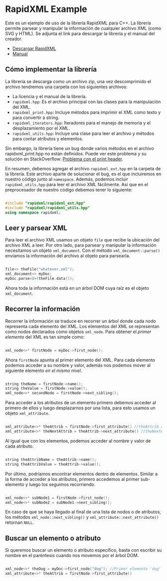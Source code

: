 # RapidXML Example 
Este es un ejemplo de uso de la librería RapidXML para C++. La librería permite parsear y manipular la información de cualquier archivo XML (como SVG y HTML). Se adjunta el link para descargar la librería y el manual del creador. 

- [Descargar RapidXML](https://sourceforge.net/projects/rapidxml/files/latest/download) 
- [Manual](http://rapidxml.sourceforge.net/manual.html)  

## Cómo implementar la librería 
La librería se descarga como un archivo zip, una vez descomprimido el archivo tendremos una carpeta con los siguientes archivos: 

- La licencia y el manual de la librería. 
- ```rapidxml.hpp```: Es el archivo principal con las clases para la manipulación del XML. 
- ```rapidxml_print.hpp```: Incluye métodos para imprimir el XML como texto y para convertir a string. 
- ```rapidxml_iterators.hpp```: Iteradores para el manejo de memoria y el desplazamiento por el XML. 
- ```rapidxml_utils.hpp```: Incluye una clase para leer el archivo y métodos para contar atributos y elementos. 

Sin embargo, la librería tiene un bug donde varios métodos en el archivo rapidxml\_print.hpp no están definidos. Puede ver este problema y su solución en StackOverflow: [Problema con el print header](https://stackoverflow.com/questions/14113923/rapidxml-print-header-has-undefined-methods). 

En resumen, debemos agregar el archivo ```rapidxml_ext.hpp``` en la carpeta de la librería. Este archivo aparte de solucionar el bug, es el que incluiremos en nuestro código junto al ```namespace```. Además, podemos incluir ```rapidxml_utils.hpp``` para leer el archivo XML fácilmente. Así que en el preprocesador de nuestro código debemos tener lo siguiente: 
```c++

#include "rapidxml/rapidxml_ext.hpp"
#include "rapidxml/rapidxml_utils.hpp"
using namespace rapidxml;

```
## Leer y parsear XML 
Para leer el archivo XML usamos un objeto ```file``` que recibe la ubicación del archivo XML a leer. Por otro lado, para parsear y manipular la información necesitamos un objeto ```xml_document```. Con el método ```xml_document::parse()``` enviamos la información del archivo al objeto para parsearla.
```c++

file<> theFile("whatever.xml");
xml_document<> myDoc;
myDoc.parse<0>(theFile.data());

```
Ahora toda la información está en un árbol DOM cuya raíz es el objeto ```xml_document```. 
## Recorrer la información 
Recorrer la información se traduce en recorrer un árbol donde cada nodo representa cada elemento del XML. Los elementos del XML se representan como nodos declarados como objetos ```xml_node```. Para obtener el *primer elemento* del XML es tan simple como: 
```c++

xml_node<>* firstNode = myDoc->first_node();

```
Ahora ```firstNode``` apunta al primer elemento del XML. Para cada elemento podemos acceder a su nombre y valor, además nos podemos mover al siguiente elemento *en el mismo nivel*. 
```c++

string theName = firstNode->name();
string theValue = firstNode->value();
xml_node<>* secondNode = firstNode->next_sibling();

```
Para acceder a los atributos de un elemento primero debemos acceder al primero de ellos y luego desplazarnos por una lista, para esto usamos un objeto ```xml_attribute```. 
```c++

xml_attribute<>* theAttrib = firstNode->first_attribute() //theAttrib apunta al primer atributo del elemento
xml_attribute<>* theNextAttrib = theAttrib->next_attribute() //theNextAttrib apunta al segundo atributo del elemento

``` 
Al igual que con los elementos, podemos acceder al nombre y valor de cada atributo. 
```c++

string theAttribName = theAttrib->name();
string theAttribValue = theAttrib->value();

``` 
Por último, podríamos encontrar elementos dentro de elementos. Similar a la forma de acceder a los atributos, primero accedemos al primer sub-elemento y luego los seguimos recorriendo. 
```c++

xml_node<>* subNode1 = firstNode->first_node();
xml_node<>* subNode2 = subNode1->next_sibling();

``` 
En caso de que se haya llegado al final de una lista de nodos o de atributos, los métodos ```xml_node::next_sibling()``` y ```xml_attribute::next_attribute()``` retornan ```NULL```.
## Buscar un elemento o atributo 
Si queremos buscar un elemento o atributo específico, basta con escribir su nombre en el paréntesis cuando nos movemos por el árbol DOM. 
```c++

xml_node<>* theDog = myDoc->first_node("dog"); //Primer elemento 'dog' en el XML
xml_attribute<>* theAttrib = firstNode->first_attribute()

``` 

